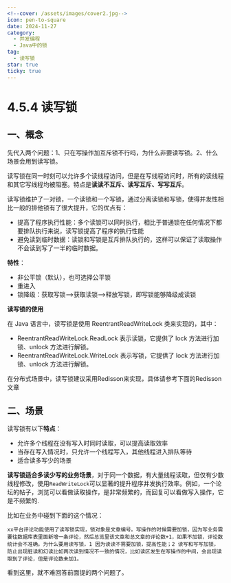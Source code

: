 ```yaml
---
<!--cover: /assets/images/cover2.jpg-->
icon: pen-to-square
date: 2024-11-27
category:
  - 并发编程
  - Java中的锁
tag:
  - 读写锁
star: true
ticky: true
---
```

# 4.5.4 读写锁

## 一、概念

先代入两个问题：1、只在写操作加互斥锁不行吗，为什么非要读写锁。2、什么场景会用到读写锁。

读写锁在同一时刻可以允许多个读线程访问，但是在写线程访问时，所有的读线程和其它写线程均被阻塞。特点是**读读不互斥、读写互斥、写写互斥**。

读写锁维护了一对锁，一个读锁和一个写锁，通过分离读锁和写锁，使得并发性相比一般的排他锁有了很大提升，它的优点有：

- 提高了程序执行性能：多个读锁可以同时执行，相比于普通锁在任何情况下都要排队执行来说，读写锁提高了程序的执行性能
- 避免读到临时数据：读锁和写锁是互斥排队执行的，这样可以保证了读取操作不会读到写了一半的临时数据。

**特性**：

- 非公平锁（默认），也可选择公平锁
- 重进入
- 锁降级：获取写锁-->获取读锁-->释放写锁，即写锁能够降级成读锁

**读写锁的使用**

在 Java 语言中，读写锁是使用 ReentrantReadWriteLock 类来实现的，其中：

- ReentrantReadWriteLock.ReadLock 表示读锁，它提供了 lock 方法进行加锁、unlock 方法进行解锁。
- ReentrantReadWriteLock.WriteLock 表示写锁，它提供了 lock 方法进行加锁、unlock 方法进行解锁。

在分布式场景中，读写锁建议采用Redisson来实现，具体请参考下面的Redisson文章

## 二、场景

读写锁有以下**特点**：

- 允许多个线程在没有写入时同时读取，可以提高读取效率
- 当存在写入情况时，只允许一个线程写入，其他线程进入排队等待
- 适合读多写少的场景

**读写锁适合多读少写的业务场景**，对于同一个数据，有大量线程读取，但仅有少数线程修改，使用`ReadWriteLock`可以显著的提升程序并发执行效率。例如，一个论坛的帖子，浏览可以看做读取操作，是非常频繁的，而回复可以看做写入操作，它是不频繁的.

比如在业务中碰到下面的这个情况：

```
xx平台评论功能使用了读写锁实现，锁对象是文章编号。写操作的时候需要加锁，因为写业务需要往数据库表里面新增一条评论，然后总览里该文章和总文章的评论数+1，如果不加锁，评论数统计会不准确。为什么要用读写锁，1 因为读读不需要加锁，提高性能；2 读写和写写加锁，防止出现脏读和幻读比如两次读到情况不一致的情况，比如读区发生在写操作的中间，会出现读取到了评论，但是评论数未加1。
```

看到这里，就不难回答前面提的两个问题了。







